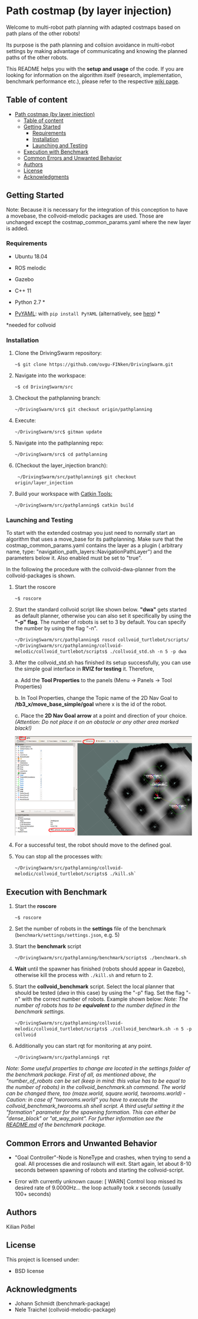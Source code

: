 # Path costmap (by layer injection)
Welcome to multi-robot path planning with adapted costmaps based on path plans of the other robots! 

Its purpose is the path planning and collsion avoidance in multi-robot settings by making advantage of communicating and knowing the planned paths of the other robots.

This README helps you with the **setup and usage** of the code. If you are looking for information on the algorithm itself (research, implementation, benchmark performance etc.), please refer to the respective [wiki page](https://github.com/ovgu-FINken/multi_robot_path_planning/wiki/Implemented-Algorithms:-Collvoid).

## Table of content
- [Path costmap (by layer injection)](#path-costmap-by-layer-injection)
  - [Table of content](#table-of-content)
  - [Getting Started](#getting-started)
    - [Requirements](#requirements)
    - [Installation](#installation)
    - [Launching and Testing](#launching-and-testing)
  - [Execution with Benchmark](#execution-with-benchmark)
  - [Common Errors and Unwanted Behavior](#common-errors-and-unwanted-behavior)
  - [Authors](#authors)
  - [License](#license)
  - [Acknowledgments](#acknowledgments)
  
## Getting Started  

Note: Because it is necessary for the integration of this conception to have a movebase, the collvoid-melodic packages are used. Those are unchanged except the costmap_common_params.yaml where the new layer is added.

### Requirements
- Ubuntu 18.04
- ROS melodic
- Gazebo
- C++ 11

- Python 2.7 *
- [PyYAML](https://pypi.org/project/PyYAML/): with `pip install PyYAML` (alternatively, see [here](https://pyyaml.org/wiki/PyYAML)) *

&ast;needed for collvoid

### Installation

 1. Clone the DrivingSwarm repository: 
      ```
      ~$ git clone https://github.com/ovgu-FINken/DrivingSwarm.git
      ```

  2. Navigate into the workspace: 
      ```
      ~$ cd DrivingSwarm/src
      ```

  3. Checkout the pathplanning branch:
      ```
      ~/DrivingSwarm/src$ git checkout origin/pathplanning 
      ```

  4. Execute:
      ```
      ~/DrivingSwarm/src$ gitman update
      ```

  5. Navigate into the pathplanning repo: 
      ```
      ~/DrivingSwarm/src$ cd pathplanning
      ```

  6. (Checkout the layer_injection branch): 
      ```
       ~/DrivingSwarm/src/pathplanning$ git checkout origin/layer_injection
      ```

  7. Build your workspace with [Catkin Tools: ](https://catkin-tools.readthedocs.io/en/latest/verbs/catkin_build.html)
      ```
      ~/DrivingSwarm/src/pathplanning$ catkin build
      ```

### Launching and Testing

To start with the extended costmap you just need to normally start an algorithm that uses a move_base for its pathplanning. Make sure that the costmap_common_params.yaml contains the layer as a plugin ( arbitrary name, type: "navigation_path_layers::NavigationPathLayer") and the parameters below it. Also enabled must be set to "true". 

In the following the procedure with the collvoid-dwa-planner from the collvoid-packages is shown.

1. Start the roscore
   ```
   ~$ roscore
   ```

2. Start the standard collvoid script like shown below. **"dwa"** gets started as default planner, otherwise you can also set it specifically by using the **"-p" flag**. The number of robots is set to 3 by default. You can specify the number by using the flag "-n".

    ```
    ~/DrivingSwarm/src/pathplanning$ roscd collvoid_turtlebot/scripts/
    ~/DrivingSwarm/src/pathplanning/collvoid-melodic/collvoid_turtlebot/scripts$ ./collvoid_std.sh -n 5 -p dwa                                                                                                                                  
    ```

3. After the collvoid_std.sh has finished its setup successfully, you can use the simple goal interface in **RVIZ for testing** it.
   Therefore,

   a. Add the **Tool Properties** to the panels (Menu -> Panels -> Tool Properties)

   b. In Tool Properties, change the Topic name of the 2D Nav Goal to **/tb3_x/move_base_simple/goal**
   where x is the id of the robot.

   c. Place the **2D Nav Goal arrow** at a point and direction of your choice.
   *(Attention: Do not place it on an obstacle or any other area marked black!)*

    ![Image](/collvoid-melodic/res/ScreenshotRVIZ_edited.png)

4.  For a successful test, the robot should move to the defined goal.

5.  You can stop all the processes with:
    ```
    ~/DrivingSwarm/src/pathplanning/collvoid-melodic/collvoid_turtlebot/scripts$ ./kill.sh`
    ```

## Execution with Benchmark

1. Start the **roscore**
   ```
   ~$ roscore
   ```

2. Set the number of robots in the **settings** file of the benchmark (`benchmark/settings/settings.json`, e.g. 5)

3. Start the **benchmark** script
    ```
    ~/DrivingSwarm/src/pathplanning/benchmark/scripts$ ./benchmark.sh
    ```

4. **Wait** until the spawner has finished (robots should appear in Gazebo), otherwise kill the process with `./kill.sh` and return to 2.

5. Start the **collvoid_benchmark** script. Select the local planner that should be tested (*dwa* in this case) by using the "-p" flag. 
   Set the flag "-n" with the correct number of robots. Example shown below:
    *Note: The number of robots has to be **equivalent** to the number defined in the benchmark settings.* 
    
    ```
    ~/DrivingSwarm/src/pathplanning/collvoid-melodic/collvoid_turtlebot/scripts$ ./collvoid_benchmark.sh -n 5 -p collvoid
    ```
    
6. Additionally you can start rqt for monitoring at any point.
      ```
      ~/DrivingSwarm/src/pathplanning$ rqt
      ```
      
*Note: Some useful properties to change are located in the settings folder of the benchmark package. First of all, as mentioned above, the "number_of_robots can be set (keep in mind: this value has to be equal to the number of robots) in the collvoid_benchmark.sh command. The world can be changed there, too (maze.world, square.world, tworooms.world) - Caution: in case of "tworooms.world" you have to execute the collvoid_benchmark_tworooms.sh shell script. A third useful setting it the "formation" parameter for the spawning formation. This can either be "dense_block" or "at_way_point". For further information see the [README.md](https://github.com/ovgu-FINken/multi_robot_path_planning/blob/layer_injection/benchmark/README.md) of the benchmark package.*

## Common Errors and Unwanted Behavior

- "Goal Controller"-Node is NoneType and crashes, when trying to send a goal. All processes die and roslaunch will exit. Start again, let about 8-10 seconds between spawning of robots and starting the collvoid-script.
  
- Error with currently unknown cause:  [ WARN] Control loop missed its desired rate of 9.0000Hz... the loop actually took *x* seconds (usually 100+ seconds)
  
## Authors
Kilian Pößel


## License
This project is licensed under:
- BSD license 

## Acknowledgments
- Johann Schmidt (benchmark-package)
- Nele Traichel (collvoid-melodic-package)
